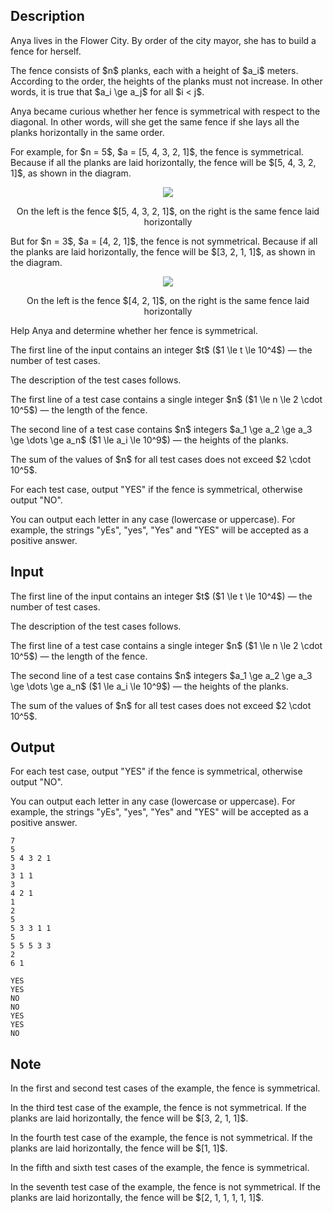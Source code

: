 ## Description

<div><p>Anya lives in the Flower City. By order of the city mayor, she has to build a fence for herself.</p><p>The fence consists of $n$ planks, each with a height of $a_i$ meters. According to the order, the heights of the planks must <span class="tex-font-style-bf">not increase</span>. In other words, it is true that $a_i \ge a_j$ for all $i &lt; j$.</p><p>Anya became curious whether her fence is <span class="tex-font-style-it">symmetrical</span> with respect to the diagonal. In other words, will she get the same fence if she lays all the planks horizontally in the same order.</p><p>For example, for $n = 5$, $a = [5, 4, 3, 2, 1]$, the fence is <span class="tex-font-style-it">symmetrical</span>. Because if all the planks are laid horizontally, the fence will be $[5, 4, 3, 2, 1]$, as shown in the diagram.</p><center> <img class="tex-graphics" src="file://FSrlRCO0.png" style="max-width: 100.0%;max-height: 100.0%;"><p> <span class="tex-font-size-small">On the left is the fence $[5, 4, 3, 2, 1]$, on the right is the same fence laid horizontally</span> </p></center><p>But for $n = 3$, $a = [4, 2, 1]$, the fence is not <span class="tex-font-style-it">symmetrical</span>. Because if all the planks are laid horizontally, the fence will be $[3, 2, 1, 1]$, as shown in the diagram.</p><center> <img class="tex-graphics" src="file://PbJAbaST.png" style="max-width: 100.0%;max-height: 100.0%;"><p> <span class="tex-font-size-small">On the left is the fence $[4, 2, 1]$, on the right is the same fence laid horizontally</span> </p></center> <p>Help Anya and determine whether her fence is <span class="tex-font-style-it">symmetrical</span>.</p></div><div class="input-specification"><p>The first line of the input contains an integer $t$ ($1 \le t \le 10^4$)&nbsp;— the number of test cases. </p><p>The description of the test cases follows.</p><p>The first line of a test case contains a single integer $n$ ($1 \le n \le 2 \cdot 10^5$)&nbsp;— the length of the fence.</p><p>The second line of a test case contains $n$ integers $a_1 \ge a_2 \ge a_3 \ge \dots \ge a_n$ ($1 \le a_i \le 10^9$)&nbsp;— the heights of the planks.</p><p>The sum of the values of $n$ for all test cases does not exceed $2 \cdot 10^5$.</p></div><div class="output-specification"><p>For each test case, output "<span class="tex-font-style-tt">YES</span>" if the fence is <span class="tex-font-style-it">symmetrical</span>, otherwise output "<span class="tex-font-style-tt">NO</span>".</p><p>You can output each letter in any case (lowercase or uppercase). For example, the strings "<span class="tex-font-style-tt">yEs</span>", "<span class="tex-font-style-tt">yes</span>", "<span class="tex-font-style-tt">Yes</span>" and "<span class="tex-font-style-tt">YES</span>" will be accepted as a positive answer.</p></div>

## Input

<p>The first line of the input contains an integer $t$ ($1 \le t \le 10^4$)&nbsp;— the number of test cases. </p><p>The description of the test cases follows.</p><p>The first line of a test case contains a single integer $n$ ($1 \le n \le 2 \cdot 10^5$)&nbsp;— the length of the fence.</p><p>The second line of a test case contains $n$ integers $a_1 \ge a_2 \ge a_3 \ge \dots \ge a_n$ ($1 \le a_i \le 10^9$)&nbsp;— the heights of the planks.</p><p>The sum of the values of $n$ for all test cases does not exceed $2 \cdot 10^5$.</p>

## Output

<p>For each test case, output "<span class="tex-font-style-tt">YES</span>" if the fence is <span class="tex-font-style-it">symmetrical</span>, otherwise output "<span class="tex-font-style-tt">NO</span>".</p><p>You can output each letter in any case (lowercase or uppercase). For example, the strings "<span class="tex-font-style-tt">yEs</span>", "<span class="tex-font-style-tt">yes</span>", "<span class="tex-font-style-tt">Yes</span>" and "<span class="tex-font-style-tt">YES</span>" will be accepted as a positive answer.</p>





```input1|2,3,6,7,10,11,14,15
7
5
5 4 3 2 1
3
3 1 1
3
4 2 1
1
2
5
5 3 3 1 1
5
5 5 5 3 3
2
6 1
```




```output1
YES
YES
NO
NO
YES
YES
NO
```



## Note

<p>In the first and second test cases of the example, the fence is <span class="tex-font-style-it">symmetrical</span>.</p><p>In the third test case of the example, the fence is not <span class="tex-font-style-it">symmetrical</span>. If the planks are laid horizontally, the fence will be $[3, 2, 1, 1]$.</p><p>In the fourth test case of the example, the fence is not <span class="tex-font-style-it">symmetrical</span>. If the planks are laid horizontally, the fence will be $[1, 1]$.</p><p>In the fifth and sixth test cases of the example, the fence is <span class="tex-font-style-it">symmetrical</span>.</p><p>In the seventh test case of the example, the fence is not <span class="tex-font-style-it">symmetrical</span>. If the planks are laid horizontally, the fence will be $[2, 1, 1, 1, 1, 1]$.</p>
